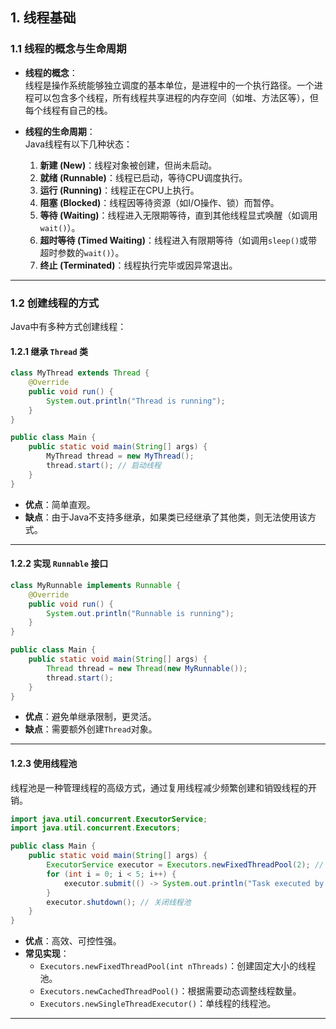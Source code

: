 ## **1. 线程基础**

### **1.1 线程的概念与生命周期**

- **线程的概念**：  
  线程是操作系统能够独立调度的基本单位，是进程中的一个执行路径。一个进程可以包含多个线程，所有线程共享进程的内存空间（如堆、方法区等），但每个线程有自己的栈。
  
- **线程的生命周期**：  
  Java线程有以下几种状态：
  1. **新建 (New)**：线程对象被创建，但尚未启动。
  2. **就绪 (Runnable)**：线程已启动，等待CPU调度执行。
  3. **运行 (Running)**：线程正在CPU上执行。
  4. **阻塞 (Blocked)**：线程因等待资源（如I/O操作、锁）而暂停。
  5. **等待 (Waiting)**：线程进入无限期等待，直到其他线程显式唤醒（如调用`wait()`）。
  6. **超时等待 (Timed Waiting)**：线程进入有限期等待（如调用`sleep()`或带超时参数的`wait()`）。
  7. **终止 (Terminated)**：线程执行完毕或因异常退出。

---

### **1.2 创建线程的方式**

Java中有多种方式创建线程：

#### **1.2.1 继承 `Thread` 类**

```java
class MyThread extends Thread {
    @Override
    public void run() {
        System.out.println("Thread is running");
    }
}

public class Main {
    public static void main(String[] args) {
        MyThread thread = new MyThread();
        thread.start(); // 启动线程
    }
}
```

- **优点**：简单直观。
- **缺点**：由于Java不支持多继承，如果类已经继承了其他类，则无法使用该方式。

---

#### **1.2.2 实现 `Runnable` 接口**

```java
class MyRunnable implements Runnable {
    @Override
    public void run() {
        System.out.println("Runnable is running");
    }
}

public class Main {
    public static void main(String[] args) {
        Thread thread = new Thread(new MyRunnable());
        thread.start();
    }
}
```

- **优点**：避免单继承限制，更灵活。
- **缺点**：需要额外创建`Thread`对象。

---

#### **1.2.3 使用线程池**

线程池是一种管理线程的高级方式，通过复用线程减少频繁创建和销毁线程的开销。

```java
import java.util.concurrent.ExecutorService;
import java.util.concurrent.Executors;

public class Main {
    public static void main(String[] args) {
        ExecutorService executor = Executors.newFixedThreadPool(2); // 创建固定大小的线程池
        for (int i = 0; i < 5; i++) {
            executor.submit(() -> System.out.println("Task executed by " + Thread.currentThread().getName()));
        }
        executor.shutdown(); // 关闭线程池
    }
}
```

- **优点**：高效、可控性强。
- **常见实现**：
  - `Executors.newFixedThreadPool(int nThreads)`：创建固定大小的线程池。
  - `Executors.newCachedThreadPool()`：根据需要动态调整线程数量。
  - `Executors.newSingleThreadExecutor()`：单线程的线程池。

---